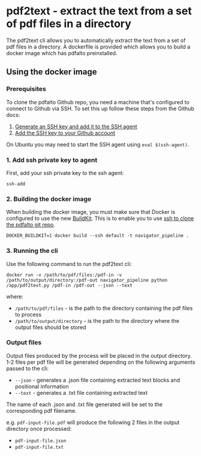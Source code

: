 # pdf2text - extract the text from a set of pdf files in a directory

The pdf2text cli allows you to automatically extract the text from a set of pdf files in a directory. A dockerfile is provided which allows you to build a docker image which has pdfalto preinstalled.

## Using the docker image

### Prerequisites

To clone the pdfalto Github repo, you need a machine that's configured to connect to Github via SSH. To set this up follow these steps from the Github docs:

1. [Generate an SSH key and add it to the SSH agent](https://docs.github.com/en/authentication/connecting-to-github-with-ssh/generating-a-new-ssh-key-and-adding-it-to-the-ssh-agent)
2. [Add the SSH key to your Github account](https://docs.github.com/en/authentication/connecting-to-github-with-ssh/adding-a-new-ssh-key-to-your-github-account)

On Ubuntu you may need to start the SSH agent using `eval $(ssh-agent)`.

### 1. Add ssh private key to agent
First, add your ssh private key to the ssh agent:

`ssh-add`

### 2. Building the docker image
When building the docker image, you must make sure that Docker is configured to use the new [BuildKit](https://docs.docker.com/develop/develop-images/build_enhancements/). This is to enable you to use [ssh to clone the pdfalto git repo](https://docs.docker.com/develop/develop-images/build_enhancements/#using-ssh-to-access-private-data-in-builds).


`DOCKER_BUILDKIT=1 docker build --ssh default -t navigator_pipeline .`

### 3. Running the cli
Use the following command to run the pdf2text cli:

```
docker run -v /path/to/pdf/files:/pdf-in -v /path/to/output/directory:/pdf-out navigator_pipeline python /app/pdf2text.py /pdf-in /pdf-out --json --text
```

where:

- `/path/to/pdf/files` - is the path to the directory containing the pdf files to process
- `/path/to/output/directory` - is the path to the directory where the output files should be stored

### Output files
Output files produced by the process will be placed in the output directory. 1-2 files per pdf file will be generated depending on the following arguments passed to the cli:

- `--json` - generates a .json file containing extracted text blocks and positional information
- `--text` - generates a .txt file containing extracted text

The name of each .json and .txt file generated will be set to the corresponding pdf filename.

e.g. `pdf-input-file.pdf` will produce the following 2 files in the output directory once processed:

- `pdf-input-file.json`
- `pdf-input-file.txt`